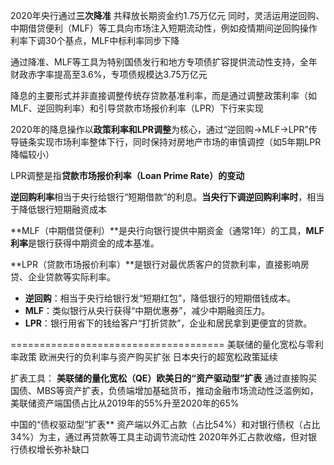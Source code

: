 2020年央行通过**三次降准** 共释放长期资金约1.75万亿元
同时，灵活运用逆回购、中期借贷便利（MLF）等工具向市场注入短期流动性，例如疫情期间逆回购操作利率下调30个基点，MLF中标利率同步下降

通过降准、MLF等工具为特别国债发行和地方专项债扩容提供流动性支持，全年财政赤字率提高至3.6%，专项债规模达3.75万亿元

降息的主要形式并非直接调整传统存贷款基准利率，而是通过调整政策利率（如MLF、逆回购利率）和引导贷款市场报价利率（LPR）下行来实现

2020年的降息操作以**政策利率和LPR调整**为核心，通过“逆回购→MLF→LPR”传导链条实现市场利率整体下行，同时保持对房地产市场的审慎调控（如5年期LPR降幅较小）


LPR调整是指**贷款市场报价利率（Loan Prime Rate）的变动**


**逆回购利率**相当于央行给银行“短期借款”的利息。​**当央行下调逆回购利率时**，相当于降低银行短期融资成本

**MLF（中期借贷便利）​**是央行向银行提供中期资金（通常1年）的工具，​**MLF利率**是银行获得中期资金的成本基准。

**LPR（贷款市场报价利率）​**是银行对最优质客户的贷款利率，直接影响房贷、企业贷款等实际利率。

- **逆回购**：相当于央行给银行发“短期红包”，降低银行的短期借钱成本。
- ​**MLF**：类似银行从央行获得“中期优惠券”，减少中期融资压力。
- ​**LPR**：银行用省下的钱给客户“打折贷款”，企业和居民拿到更便宜的贷款。




=====================================
美联储的量化宽松与零利率政策
欧洲央行的负利率与资产购买扩张
日本央行的超宽松政策延续

扩表工具：
**美联储的量化宽松（QE）​**
**欧美日的“资产驱动型”扩表**
通过直接购买国债、MBS等资产扩表，负债端增加基础货币，推动金融市场流动性泛滥例如，美联储资产端国债占比从2019年的55%升至2020年的65%

中国的“债权驱动型”扩表**
资产端以外汇占款（占比54%）和对银行债权（占比34%）为主，通过再贷款等工具主动调节流动性 2020年外汇占款收缩，但对银行债权增长弥补缺口
